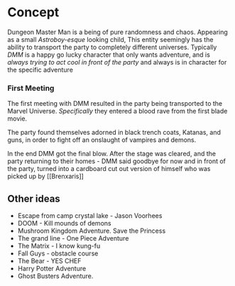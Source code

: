 # Concept

Dungeon Master Man is a being of pure randomness and chaos. Appearing as a small *Astroboy-esque* looking child, This entity seemingly has the ability to transport the party to completely different universes. Typically *DMM* is a happy go lucky character that only wants adventure, and is *always trying to act cool in front of the party* and always is in character for the specific adventure



### First Meeting
The first meeting with DMM resulted in the party being transported to the Marvel Universe. *Specifically* they entered a blood rave from the first blade movie. 

The party found themselves adorned in black trench coats, Katanas, and guns, in order to fight off an onslaught of vampires and demons.

In the end DMM got the final blow. After the stage was cleared, and the party returning to their homes - DMM said goodbye for now and in front of the party, turned into a cardboard cut out version of himself who was picked up by [[Brenxaris]]

## Other ideas

* Escape from camp crystal lake - Jason Voorhees
* DOOM - Kill mounds of demons 
* Mushroom Kingdom Adventure. Save the Princess
* The grand line - One Piece Adventure
* The Matrix - I know kung-fu
* Fall Guys - obstacle course
* The Bear - YES CHEF
* Harry Potter Adventure
* Ghost Busters Adventure.
